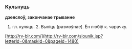 ### Кульнуць
**дзеяслоў, закончанае трыванне**

1. гл. куляць. 2. Выпіць (размоўнае). Ён любіў к. чарачку.

<a rel="author">[http://rv-blr.com/](http://rv-blr.com/slounik.jsp?letterId=0&maskId=0&pageId=1480)</a>

